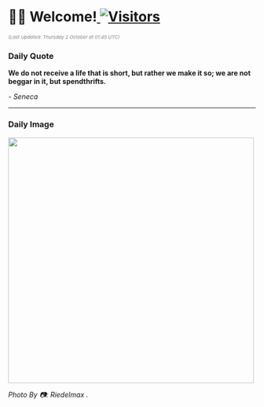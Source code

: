 <h1>👋🏽 Welcome!<a href="https://github.com/OmitNomis/"> <img src="https://visitor-badge.laobi.icu/badge?page_id=OmitNomis" alt="Visitors"></a></h1>

<i><p style="font-size: 0.6rem; color:gray">(Last Updated: Thursday 2 October at 01:45 UTC)</p></i>

<h3> Daily Quote </h3>
<b><p>We do not receive a life that is short, but rather we make it so; we are not beggar in it, but spendthrifts.</p></b>
<i><caption style="font-size: 0.8rem; color:gray;">- Seneca</caption></i>


<hr>

<h3>Daily Image</h3>
<a href="https://images.pexels.com/photos/34109105/pexels-photo-34109105.jpeg" target="_blank"><img style="height:500px;" src="https://images.pexels.com/photos/34109105/pexels-photo-34109105.jpeg"/></a>

<i><caption style="font-size: 0.8rem; color:gray;"> Photo By 📷: Riedelmax .</caption></i>
